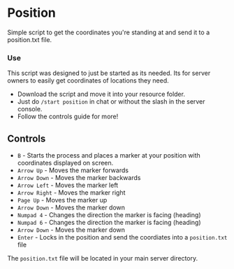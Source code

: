 # Position
Simple script to get the coordinates you're standing at and send it to a position.txt file.

### Use
This script was designed to just be started as its needed. Its for server owners to easily get coordinates of locations they need.
* Download the script and move it into your resource folder.
* Just do `/start position` in chat or without the slash in the server console.
* Follow the controls guide for more!

## Controls

* `B` - Starts the process and places a marker at your position with coordinates displayed on screen.
* `Arrow Up` - Moves the marker forwards
* `Arrow Down` - Moves the marker backwards
* `Arrow Left` - Moves the marker left
* `Arrow Right` - Moves the marker right
* `Page Up` - Moves the marker up
* `Arrow Down` - Moves the marker down
* `Numpad 4` - Changes the direction the marker is facing (heading)
* `Numpad 6` - Changes the direction the marker is facing (heading)
* `Arrow Down` - Moves the marker down
* `Enter` - Locks in the position and send the coordiates into a `position.txt` file

The `position.txt` file will be located in your main server directory.

